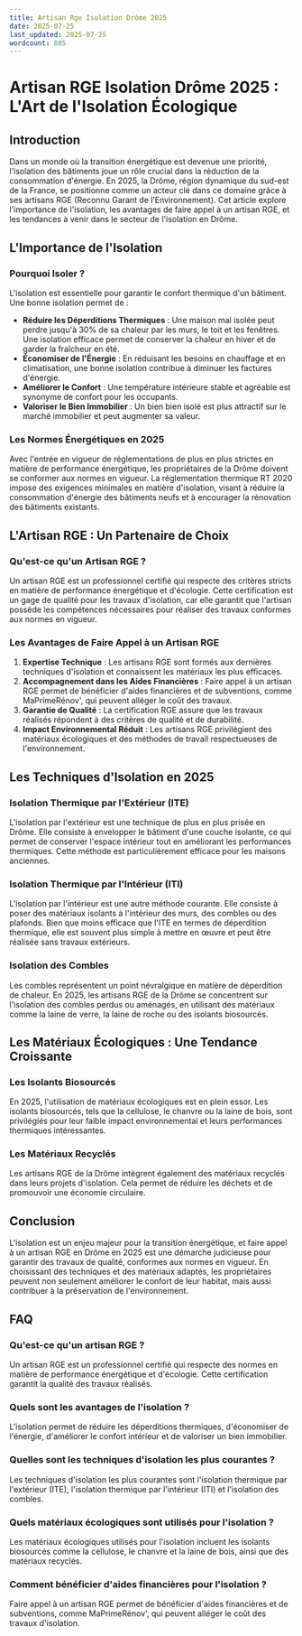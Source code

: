 ```yaml
---
title: Artisan Rge Isolation Drôme 2025
date: 2025-07-25
last_updated: 2025-07-25
wordcount: 885
---
```


# Artisan RGE Isolation Drôme 2025 : L'Art de l'Isolation Écologique

## Introduction

Dans un monde où la transition énergétique est devenue une priorité, l'isolation des bâtiments joue un rôle crucial dans la réduction de la consommation d'énergie. En 2025, la Drôme, région dynamique du sud-est de la France, se positionne comme un acteur clé dans ce domaine grâce à ses artisans RGE (Reconnu Garant de l’Environnement). Cet article explore l'importance de l'isolation, les avantages de faire appel à un artisan RGE, et les tendances à venir dans le secteur de l'isolation en Drôme.

## L'Importance de l'Isolation

### Pourquoi Isoler ?

L'isolation est essentielle pour garantir le confort thermique d'un bâtiment. Une bonne isolation permet de :

- **Réduire les Déperditions Thermiques** : Une maison mal isolée peut perdre jusqu'à 30% de sa chaleur par les murs, le toit et les fenêtres. Une isolation efficace permet de conserver la chaleur en hiver et de garder la fraîcheur en été.
- **Économiser de l'Énergie** : En réduisant les besoins en chauffage et en climatisation, une bonne isolation contribue à diminuer les factures d'énergie.
- **Améliorer le Confort** : Une température intérieure stable et agréable est synonyme de confort pour les occupants.
- **Valoriser le Bien Immobilier** : Un bien bien isolé est plus attractif sur le marché immobilier et peut augmenter sa valeur.

### Les Normes Énergétiques en 2025

Avec l'entrée en vigueur de réglementations de plus en plus strictes en matière de performance énergétique, les propriétaires de la Drôme doivent se conformer aux normes en vigueur. La réglementation thermique RT 2020 impose des exigences minimales en matière d'isolation, visant à réduire la consommation d'énergie des bâtiments neufs et à encourager la rénovation des bâtiments existants.

## L'Artisan RGE : Un Partenaire de Choix

### Qu'est-ce qu'un Artisan RGE ?

Un artisan RGE est un professionnel certifié qui respecte des critères stricts en matière de performance énergétique et d'écologie. Cette certification est un gage de qualité pour les travaux d'isolation, car elle garantit que l'artisan possède les compétences nécessaires pour réaliser des travaux conformes aux normes en vigueur.

### Les Avantages de Faire Appel à un Artisan RGE

1. **Expertise Technique** : Les artisans RGE sont formés aux dernières techniques d'isolation et connaissent les matériaux les plus efficaces.
2. **Accompagnement dans les Aides Financières** : Faire appel à un artisan RGE permet de bénéficier d'aides financières et de subventions, comme MaPrimeRénov', qui peuvent alléger le coût des travaux.
3. **Garantie de Qualité** : La certification RGE assure que les travaux réalisés répondent à des critères de qualité et de durabilité.
4. **Impact Environnemental Réduit** : Les artisans RGE privilégient des matériaux écologiques et des méthodes de travail respectueuses de l'environnement.

## Les Techniques d'Isolation en 2025

### Isolation Thermique par l'Extérieur (ITE)

L'isolation par l'extérieur est une technique de plus en plus prisée en Drôme. Elle consiste à envelopper le bâtiment d'une couche isolante, ce qui permet de conserver l'espace intérieur tout en améliorant les performances thermiques. Cette méthode est particulièrement efficace pour les maisons anciennes.

### Isolation Thermique par l'Intérieur (ITI)

L'isolation par l'intérieur est une autre méthode courante. Elle consiste à poser des matériaux isolants à l'intérieur des murs, des combles ou des plafonds. Bien que moins efficace que l'ITE en termes de déperdition thermique, elle est souvent plus simple à mettre en œuvre et peut être réalisée sans travaux extérieurs.

### Isolation des Combles

Les combles représentent un point névralgique en matière de déperdition de chaleur. En 2025, les artisans RGE de la Drôme se concentrent sur l'isolation des combles perdus ou aménagés, en utilisant des matériaux comme la laine de verre, la laine de roche ou des isolants biosourcés.

## Les Matériaux Écologiques : Une Tendance Croissante

### Les Isolants Biosourcés

En 2025, l'utilisation de matériaux écologiques est en plein essor. Les isolants biosourcés, tels que la cellulose, le chanvre ou la laine de bois, sont privilégiés pour leur faible impact environnemental et leurs performances thermiques intéressantes.

### Les Matériaux Recyclés

Les artisans RGE de la Drôme intègrent également des matériaux recyclés dans leurs projets d'isolation. Cela permet de réduire les déchets et de promouvoir une économie circulaire.

## Conclusion

L'isolation est un enjeu majeur pour la transition énergétique, et faire appel à un artisan RGE en Drôme en 2025 est une démarche judicieuse pour garantir des travaux de qualité, conformes aux normes en vigueur. En choisissant des techniques et des matériaux adaptés, les propriétaires peuvent non seulement améliorer le confort de leur habitat, mais aussi contribuer à la préservation de l'environnement.

## FAQ

### Qu'est-ce qu'un artisan RGE ?

Un artisan RGE est un professionnel certifié qui respecte des normes en matière de performance énergétique et d'écologie. Cette certification garantit la qualité des travaux réalisés.

### Quels sont les avantages de l'isolation ?

L'isolation permet de réduire les déperditions thermiques, d'économiser de l'énergie, d'améliorer le confort intérieur et de valoriser un bien immobilier.

### Quelles sont les techniques d'isolation les plus courantes ?

Les techniques d'isolation les plus courantes sont l'isolation thermique par l'extérieur (ITE), l'isolation thermique par l'intérieur (ITI) et l'isolation des combles.

### Quels matériaux écologiques sont utilisés pour l'isolation ?

Les matériaux écologiques utilisés pour l'isolation incluent les isolants biosourcés comme la cellulose, le chanvre et la laine de bois, ainsi que des matériaux recyclés.

### Comment bénéficier d'aides financières pour l'isolation ?

Faire appel à un artisan RGE permet de bénéficier d'aides financières et de subventions, comme MaPrimeRénov', qui peuvent alléger le coût des travaux d'isolation.